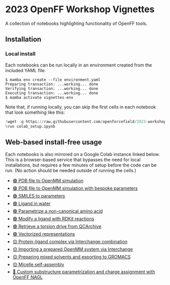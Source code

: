 # 2023 OpenFF Workshop Vignettes

A collection of notebooks highlighting functionality of OpenFF tools.

## Installation

### Local install

Each notebooks can be run locally in an environment created from the included YAML file:

```shell
$ mamba env create --file environment.yaml
Preparing transaction: ...working... done
Verifying transaction: ...working... done
Executing transaction: ...working... done
$ mamba activate vignettes-env
```

Note that, if running locally, you can skip the first cells in each notebook that look something like this:

```python
!wget -q https://raw.githubusercontent.com/openforcefield/2023-workshop-vignettes/main/colab_setup.ipynb
%run colab_setup.ipynb
```

## Web-based install-free usage

Each notebooks is also mirrored on a Google Colab instance linked below. This is a browser-based service that bypasses the need for local installations, but requires a few minutes of setup before the code can be run. (No action should be needed outside of running the cells.)

* [🟢 PDB file to OpenMM simulation](https://colab.research.google.com/github/openforcefield/2023-workshop-vignettes/blob/main/G-PDB-to-simulation.ipynb)
* [🟢 PDB file to OpenMM simulation with bespoke parameters](https://colab.research.google.com/github/openforcefield/2023-workshop-vignettes/blob/main/G-PDB-bespokefit-to-simulation.ipynb)
* [🟢 SMILES to parameters](https://colab.research.google.com/github/openforcefield/2023-workshop-vignettes/blob/main/G-SMILES-to-parameters.ipynb)
* [🟢 Ligand in water](https://colab.research.google.com/github/openforcefield/2023-workshop-vignettes/blob/main/G-ligand-in-water.ipynb)
* [🟢 Parametrize a non-canonical amino acid](https://colab.research.google.com/github/openforcefield/2023-workshop-vignettes/blob/main/R-custom_substructures_and_nagl.ipynb)
* [🟢 Modify a ligand with RDKit reactions](https://colab.research.google.com/github/openforcefield/2023-workshop-vignettes/blob/main/G-rdkit-ligand-modification.ipynb)
* [🟢 Retrieve a torsion drive from QCArchive](https://colab.research.google.com/github/openforcefield/2023-workshop-vignettes/blob/main/G-retrieve-qcarchive-torsiondrive.ipynb)
* [🟢 Vectorized representations](https://colab.research.google.com/github/openforcefield/2023-workshop-vignettes/blob/main/G-vectorized-representations.ipynb)
* [🟡 Protein-ligand complex via Interchange combination](https://colab.research.google.com/github/openforcefield/2023-workshop-vignettes/blob/main/Y-interchange-combination-export.ipynb)
* [🟡 Importing a prepared OpenMM system via Interchange](https://colab.research.google.com/github/openforcefield/2023-workshop-vignettes/blob/main/Y-from-openmm-xml.ipynb)
* [🟡 Preparing mixed solvents and exporting to GROMACS](https://colab.research.google.com/github/openforcefield/2023-workshop-vignettes/blob/main/Y-interchange-gromacs-export.ipynb)
* [🟡 Micelle self-assembly](https://colab.research.google.com/github/openforcefield/2023-workshop-vignettes/blob/main/Y-micelle-self-assembly.ipynb)
* [🔴 Custom substructure parametrization and charge assignment with OpenFF NAGL](https://colab.research.google.com/github/openforcefield/2023-workshop-vignettes/blob/main/R-custom_substructures_and_nagl.ipynb)
